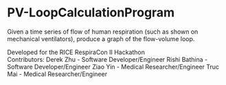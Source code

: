 # PV-LoopCalculationProgram
Given a time series of flow of human respiration (such as shown on mechanical ventilators), produce a graph of the flow-volume loop.

Developed for the RICE RespiraCon II Hackathon <br>
Contributors: 
Derek Zhu - Software Developer/Engineer
Rishi Bathina - Software Developer/Engineer
Ziao Yin - Medical Researcher/Engineer
Truc Mai - Medical Researcher/Engineer
